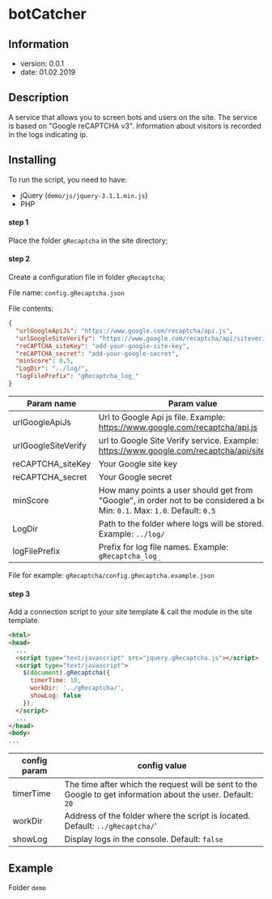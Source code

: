 # botCatcher

## Information
* version: 0.0.1
* date: 01.02.2019

## Description
A service that allows you to screen bots and users on the site. The service is based on "Google reCAPTCHA v3". Information about visitors is recorded in the logs indicating ip.

## Installing
To run the script, you need to have:
* jQuery (`demo/js/jquery-3.1.1.min.js`)
* PHP

#### step 1
Place the folder `gRecaptcha` in the site directory;

#### step 2 
Create a configuration file in folder `gRecaptcha`;

File name: `config.gRecaptcha.json`

File contents:
```json
{
  "urlGoogleApiJs": "https://www.google.com/recaptcha/api.js",
  "urlGoogleSiteVerify": "https://www.google.com/recaptcha/api/siteverify",
  "reCAPTCHA_siteKey": "add-your-google-site-key",
  "reCAPTCHA_secret": "add-your-google-secret",
  "minScore": 0.5,
  "LogDir": "../log/",
  "logFilePrefix": "gRecaptcha_log_"
}
```
Param name  | Param value
----------------|----------------------
|urlGoogleApiJs | Url to Google Api js file. Example: https://www.google.com/recaptcha/api.js|
|urlGoogleSiteVerify| url to Google Site Verify service. Example: https://www.google.com/recaptcha/api/siteverify|
|reCAPTCHA_siteKey| Your Google site key |
|reCAPTCHA_secret| Your Google secret |
|minScore| How many points a user should get from "Google", in order not to be considered a bot. Min: `0.1`. Max: `1.0`. Default: `0.5`| 
|LogDir| Path to the folder where logs will be stored. Example: `../log/` |
|logFilePrefix| Prefix for log file names. Example: `gRecaptcha_log_`|

File for example: `gRecaptcha/config.gRecaptcha.example.json`

#### step  3
Add a connection script to your site template & call the module in the site template. 
```html
<html>
<head>
  ...
  <script type="text/javascript" src="jquery.gRecaptcha.js"></script>
  <script type="text/javascript">
    $(document).gRecaptcha({
      timerTime: 10,
      workDir: '../gRecaptcha/',
      showLog: false
    });
  </script>
  ...
</head>
<body>
...
```
|config param|config value|
----------------|----------------------
|timerTime|The time after which the request will be sent to the Google to get information about the user. Default: `20`|
|workDir|Address of the folder where the script is located. Default: `../gRecaptcha/`'|
|showLog|Display logs in the console. Default: `false`|

## Example
Folder `demo`